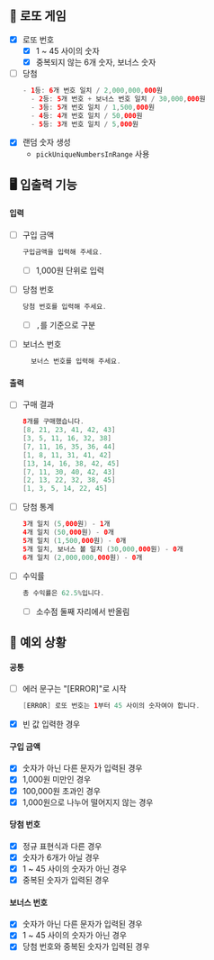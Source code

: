 ## 🌟 로또 게임

- [x] 로또 번호
    - [x] 1 ~ 45 사이의 숫자
    - [x] 중복되지 않는 6개 숫자, 보너스 숫자
- [ ] 당첨
  ```java
  - 1등: 6개 번호 일치 / 2,000,000,000원
    - 2등: 5개 번호 + 보너스 번호 일치 / 30,000,000원
    - 3등: 5개 번호 일치 / 1,500,000원
    - 4등: 4개 번호 일치 / 50,000원
    - 5등: 3개 번호 일치 / 5,000원
  ```
- [x] 랜덤 숫자 생성
    - `pickUniqueNumbersInRange` 사용

## 🖥 입출력 기능

#### 입력

- [ ] 구입 금액

  ```java
  구입금액을 입력해 주세요.
  ```
    - [ ] 1,000원 단위로 입력

- [ ] 당첨 번호

  ```java
  당첨 번호를 입력해 주세요.
  ```

    - [ ] `,`를 기준으로 구분

- [ ] 보너스 번호
  ```java
    보너스 번호를 입력해 주세요.
    ```

#### 출력

- [ ] 구매 결과
  ```java
  8개를 구매했습니다.
  [8, 21, 23, 41, 42, 43] 
  [3, 5, 11, 16, 32, 38] 
  [7, 11, 16, 35, 36, 44] 
  [1, 8, 11, 31, 41, 42] 
  [13, 14, 16, 38, 42, 45] 
  [7, 11, 30, 40, 42, 43] 
  [2, 13, 22, 32, 38, 45] 
  [1, 3, 5, 14, 22, 45]
  ```
- [ ] 당첨 통계
  ```java
  3개 일치 (5,000원) - 1개
  4개 일치 (50,000원) - 0개
  5개 일치 (1,500,000원) - 0개
  5개 일치, 보너스 볼 일치 (30,000,000원) - 0개
  6개 일치 (2,000,000,000원) - 0개
  ```
- [ ] 수익률
    ```java
    총 수익률은 62.5%입니다.
    ```
    - [ ] 소수점 둘째 자리에서 반올림

## 👾 예외 상황

#### 공통

- [ ] 에러 문구는 "[ERROR]"로 시작
  ```java
  [ERROR] 로또 번호는 1부터 45 사이의 숫자여야 합니다.
  ```
- [x] 빈 값 입력한 경우

#### 구입 금액

- [x] 숫자가 아닌 다른 문자가 입력된 경우
- [x] 1,000원 미만인 경우
- [x] 100,000원 초과인 경우
- [x] 1,000원으로 나누어 떨어지지 않는 경우

#### 당첨 번호

- [x] 정규 표현식과 다른 경우
- [x] 숫자가 6개가 아닐 경우
- [x] 1 ~ 45 사이의 숫자가 아닌 경우
- [x] 중복된 숫자가 입력된 경우

#### 보너스 번호

- [x] 숫자가 아닌 다른 문자가 입력된 경우
- [x] 1 ~ 45 사이의 숫자가 아닌 경우
- [x] 당첨 번호와 중복된 숫자가 입력된 경우